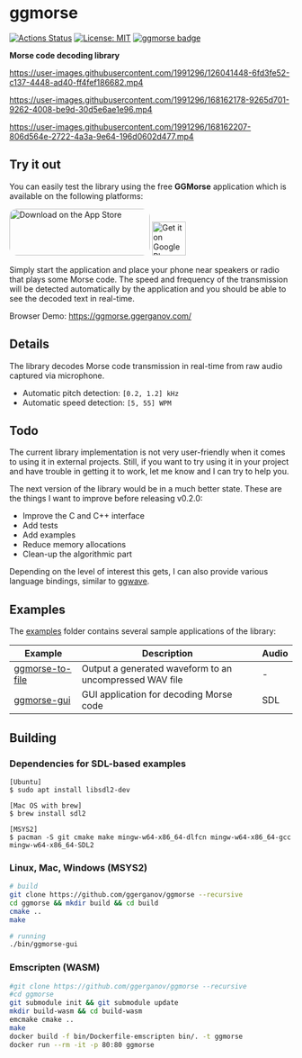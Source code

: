 # ggmorse

[![Actions Status](https://github.com/ggerganov/ggmorse/workflows/CI/badge.svg)](https://github.com/ggerganov/ggmorse/actions)
[![License: MIT](https://img.shields.io/badge/license-MIT-blue.svg)](https://opensource.org/licenses/MIT)
[![ggmorse badge][changelog-badge]][changelog]

**Morse code decoding library**

https://user-images.githubusercontent.com/1991296/126041448-6fd3fe52-c137-4448-ad40-ff4fef186682.mp4

https://user-images.githubusercontent.com/1991296/168162178-9265d701-9262-4008-be9d-30d5e6ae1e96.mp4

https://user-images.githubusercontent.com/1991296/168162207-806d564e-2722-4a3a-9e64-196d0602d477.mp4

## Try it out

You can easily test the library using the free **GGMorse** application which is available on the following platforms:

<a href="https://apps.apple.com/us/app/ggmorse/id1573531678?itsct=apps_box_badge&amp;itscg=30200&platform=iphone" style="display: inline-block; overflow: hidden; border-radius: 13px; width: 250px; height: 83px;"><img src="https://tools.applemediaservices.com/api/badges/download-on-the-app-store/white/en-us?size=250x83&amp;releaseDate=1625097600&h=d674545a41868f8632e5c37c3c33bfc8" alt="Download on the App Store" style="border-radius: 13px; width: 250px; height: 83px;" height="60px"></a>
<a href='https://play.google.com/store/apps/details?id=com.ggerganov.GGMorse&pcampaignid=pcampaignidMKT-Other-global-all-co-prtnr-py-PartBadge-Mar2515-1'><img alt='Get it on Google Play' src='https://i.imgur.com/BKDCbKv.png' height="60px"/></a>

Simply start the application and place your phone near speakers or radio that plays some Morse code.
The speed and frequency of the transmission will be detected automatically by the application and you should be able to see
the decoded text in real-time.

Browser Demo: https://ggmorse.ggerganov.com/

## Details

The library decodes Morse code transmission in real-time from raw audio captured via microphone.

- Automatic pitch detection: `[0.2, 1.2] kHz`
- Automatic speed detection: `[5, 55] WPM`

## Todo

The current library implementation is not very user-friendly when it comes to using it in external projects.
Still, if you want to try using it in your project and have trouble in getting it to work, let me know and I can try to help you.

The next version of the library would be in a much better state.
These are the things I want to improve before releasing v0.2.0:

- Improve the C and C++ interface
- Add tests
- Add examples
- Reduce memory allocations
- Clean-up the algorithmic part

Depending on the level of interest this gets, I can also provide various language bindings, similar to [ggwave](https://github.com/ggerganov/ggwave).

## Examples

The [examples](https://github.com/ggerganov/ggmorse/blob/master/examples/) folder contains several sample applications of the library:


| Example | Description | Audio |
| ------- | ----------- | ----- |
| [ggmorse-to-file](https://github.com/ggerganov/ggmorse/blob/master/examples/ggmorse-to-file) | Output a generated waveform to an uncompressed WAV file | - |
| [ggmorse-gui](https://github.com/ggerganov/ggmorse/blob/master/examples/ggmorse-gui) | GUI application for decoding Morse code | SDL |

## Building

### Dependencies for SDL-based examples

    [Ubuntu]
    $ sudo apt install libsdl2-dev

    [Mac OS with brew]
    $ brew install sdl2

    [MSYS2]
    $ pacman -S git cmake make mingw-w64-x86_64-dlfcn mingw-w64-x86_64-gcc mingw-w64-x86_64-SDL2

### Linux, Mac, Windows (MSYS2)

```bash
# build
git clone https://github.com/ggerganov/ggmorse --recursive
cd ggmorse && mkdir build && cd build
cmake ..
make

# running
./bin/ggmorse-gui
```

### Emscripten (WASM)

```bash
#git clone https://github.com/ggerganov/ggmorse --recursive
#cd ggmorse
git submodule init && git submodule update
mkdir build-wasm && cd build-wasm
emcmake cmake ..
make
docker build -f bin/Dockerfile-emscripten bin/. -t ggmorse
docker run --rm -it -p 80:80 ggmorse 
```

[changelog]: ./CHANGELOG.md
[changelog-badge]: https://img.shields.io/badge/changelog-ggmorse%20v0.1.0-dummy
[license]: ./LICENSE
